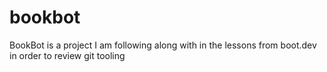 # bookbot
BookBot is a project I am following along with in the lessons from boot.dev in order to review git tooling
